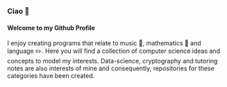 ### Ciao 👋

#### Welcome to my Github Profile

I enjoy creating programs that relate to music 🎹, mathematics 📖 and language ✏️. Here you will find a collection of computer science ideas and concepts to model my interests.
Data-science, cryptography and tutoring notes are also interests of mine and consequently, repositories for these categories have been created.





<!--
**Delmastro/Delmastro** is a ✨ _special_ ✨ repository because its `README.md` (this file) appears on your GitHub profile.

Here are some ideas to get you started:

- 🔭 I’m currently working on ...
- 🌱 I’m currently learning ...
- 👯 I’m looking to collaborate on ...
- 🤔 I’m looking for help with ...
- 💬 Ask me about ...
- 📫 How to reach me: ...
- 😄 Pronouns: ...
- ⚡ Fun fact: ...
-->

